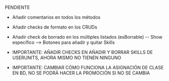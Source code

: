 PENDIENTE
- Añadir comentarios en todos los métodos
- Añadir checks de formato en los CRUDs
- Añadir check de borrado en los múltiples listados (esBorrable)
-- Show específico --> Botones para añadir y quitar Skills

- IMPORTANTE: AÑADIR CHECKS EN AÑADIR Y BORRAR SKILLS DE USERUNITS, AHORA MISMO NO TIENEN NINGUNO
- IMPORTANTE: CAMBIAR CÓMO FUNCIONA LA ASIGNACIÓN DE CLASE EN BD, NO SE PODRÁ HACER LA PROMOCIÓN SI NO SE CAMBIA